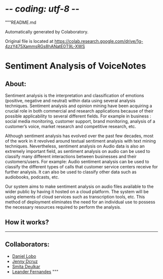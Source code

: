 # -*- coding: utf-8 -*-
"""README.md

Automatically generated by Colaboratory.

Original file is located at
    https://colab.research.google.com/drive/1g-4zzY475XammsRGs8hANatE0T9L-XWS

# **Sentiment Analysis of VoiceNotes**

## **About:**
Sentiment analysis is the interpretation and classification of emotions (positive, negative and neutral) within data using several analysis techniques. Sentiment analysis and opinion mining have been acquiring a crucial role in both commercial and research applications because of their possible applicability to several different fields. For example in business : social media monitoring, customer support, brand monitoring, analysis of a customer’s voice, market research and competitive research, etc. 

Although sentiment analysis has evolved over the past few decades, most of the work in it revolved around textual sentiment analysis with text mining techniques. Nevertheless, sentiment analysis on Audio data is also an extremely important field, as sentiment analysis on audio can be used to classify many different interactions between businesses and their customers/users. For example: Audio sentiment analysis can be used to classify the different types of calls that customer service centers receive for further analysis. It can also be used to classify other data such as audiobooks, podcasts, etc. 

Our system aims to make sentiment analysis on audio files available to the wider public by having it hosted on a cloud platform. The system will be using elements of cloud services such as transcription tools, etc. This method of deployment eliminates the need for an individual use to possess the necessary resources required to perform the analysis.

## **How it works?**

---


## **Collaborators:**


*   [Daniel Lobo](https://github.com/danlobo1999)
*   [Jenny Dcruz](https://github.com/jendcruz22)
*   [Smita Deulkar](https://github.com/smita3199)
*   [Leander Fernandes](https://github.com/fernandeslder)
"""
